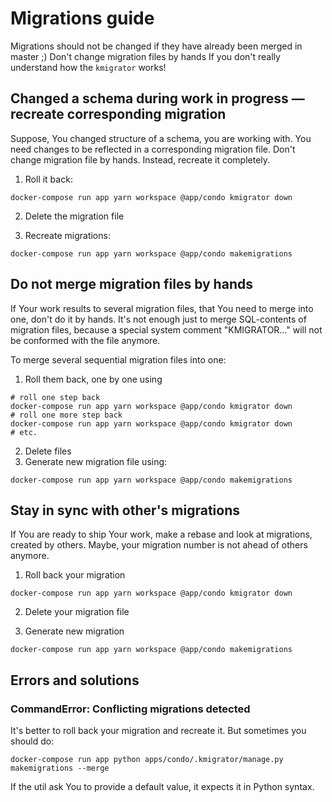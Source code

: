 Migrations guide
=====

Migrations should not be changed if they have already been merged in master ;)
Don't change migration files by hands If you don't really understand how the `kmigrator` works!

## Changed a schema during work in progress — recreate corresponding migration

Suppose, You changed structure of a schema, you are working with.
You need changes to be reflected in a corresponding migration file.
Don't change migration file by hands.
Instead, recreate it completely.

1. Roll it back:

```
docker-compose run app yarn workspace @app/condo kmigrator down
```

2. Delete the migration file

3. Recreate migrations:

```
docker-compose run app yarn workspace @app/condo makemigrations
```

## Do not merge migration files by hands

If Your work results to several migration files, that You need to merge into one, don't do it by hands.
It's not enough just to merge SQL-contents of migration files, because a special system comment "KMIGRATOR…" will not be conformed with the file anymore.

To merge several sequential migration files into one:

1. Roll them back, one by one using

```
# roll one step back
docker-compose run app yarn workspace @app/condo kmigrator down
# roll one more step back
docker-compose run app yarn workspace @app/condo kmigrator down
# etc.
``` 

2. Delete files
3. Generate new migration file using:

```
docker-compose run app yarn workspace @app/condo makemigrations
```

## Stay in sync with other's migrations

If You are ready to ship Your work, make a rebase and look at migrations, created by others.
Maybe, your migration number is not ahead of others anymore.

1. Roll back your migration

```
docker-compose run app yarn workspace @app/condo kmigrator down
```   

2. Delete your migration file

3. Generate new migration

```
docker-compose run app yarn workspace @app/condo makemigrations
```

## Errors and solutions

### CommandError: Conflicting migrations detected

It's better to roll back your migration and recreate it. But sometimes you should do:

```
docker-compose run app python apps/condo/.kmigrator/manage.py makemigrations --merge
```

If the util ask You to provide a default value, it expects it in Python syntax.